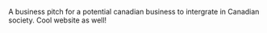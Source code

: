 A business pitch for a potential canadian business to intergrate in Canadian society. Cool website as well! 

